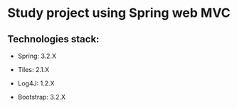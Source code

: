Study project using Spring web MVC
=====================================================
## Technologies stack:

* Spring:    3.2.X

* Tiles:     2.1.X

* Log4J:     1.2.X

* Bootstrap: 3.2.X

